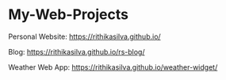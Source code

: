 # My-Web-Projects

Personal Website: https://rithikasilva.github.io/

Blog: https://rithikasilva.github.io/rs-blog/

Weather Web App: https://rithikasilva.github.io/weather-widget/
